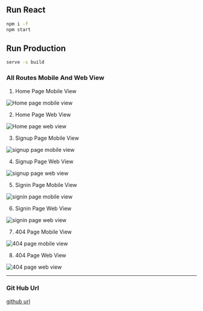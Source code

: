 ## Run React
```bash
npm i -f
npm start

```

## Run Production
```bash
serve -s build
```
### All Routes Mobile And Web View

1. Home Page Mobile View

![Home page mobile view](./public/screenshots/homeMob.png)

2. Home Page Web View

![Home page web view](./public/screenshots/homeWeb.png)

3. Signup Page Mobile View

![signup page mobile view](./public/screenshots/signupMob.png)

4. Signup Page Web View

![signup page web view](./public/screenshots/signupWeb.png)

5. Signin Page Mobile View

![signin page mobile view](./public/screenshots/signinMob.png)

6. Signin Page Web View

![signin page web view](./public/screenshots/signinWeb.png)

7. 404 Page Mobile View

![404 page mobile view](./public/screenshots/404Mob.png)

8. 404 Page Web View

![404 page web view](./public/screenshots/404Web.png)



-----

### Git Hub Url

[github url](https://github.com/karotas/IHDC-Assessment)

